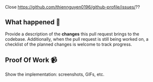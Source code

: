 Close https://github.com/thiennguyen0196/github-profile/issues/??

## What happened 👀

Provide a description of the **changes** this pull request brings to the codebase. Additionally, when the pull request is still being worked on, a checklist of the planned changes is welcome to track progress.

## Proof Of Work 📹

Show the implementation: screenshots, GIFs, etc.
